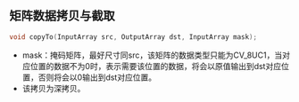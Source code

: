 ## 矩阵数据拷贝与截取

```c++
void copyTo(InputArray src, OutputArray dst, InputArray mask);
```

* mask：掩码矩阵，最好尺寸同src，该矩阵的数据类型只能为CV_8UC1，当对应位置的数据不为0时，表示需要该位置的数据，将会以原值输出到dst对应位置，否则将会以0输出到dst对应位置。
* 该拷贝为深拷贝。